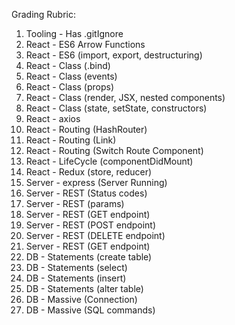 Grading Rubric:
1. Tooling - Has .gitIgnore
2. React - ES6 Arrow Functions
3. React - ES6 (import, export, destructuring)
4. React - Class (.bind)
5. React - Class (events)
6. React - Class (props)
7. React - Class (render, JSX, nested components)
8. React - Class (state, setState, constructors)
9. React - axios
10. React - Routing (HashRouter)
11. React - Routing (Link)
12. React - Routing (Switch Route Component)
13. React - LifeCycle (componentDidMount)
14. React - Redux (store, reducer)
15. Server - express (Server Running)
16. Server - REST (Status codes)  
17. Server - REST (params)
18. Server - REST (GET endpoint)
19. Server - REST (POST endpoint)
20. Server - REST (DELETE endpoint)
21. Server - REST (GET endpoint)
22. DB - Statements (create table)
23. DB - Statements (select)
24. DB - Statements (insert)
25. DB - Statements (alter table)
26. DB - Massive (Connection)
27. DB - Massive (SQL commands)
